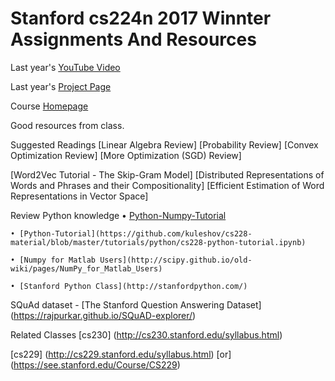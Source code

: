 # Stanford cs224n 2017 Winnter Assignments And Resources

Last year's [YouTube Video](https://www.youtube.com/playlist?list=PL3FW7Lu3i5Jsnh1rnUwq_TcylNr7EkRe6)

Last year's [Project Page](http://web.stanford.edu/class/cs224n/reports.html)

Course [Homepage](http://web.stanford.edu/class/cs224n/)

Good resources from class.

Suggested Readings
[Linear Algebra Review]
[Probability Review]
[Convex Optimization Review]
[More Optimization (SGD) Review]

[Word2Vec Tutorial - The Skip-Gram Model]
[Distributed Representations of Words and Phrases and their Compositionality]
[Efficient Estimation of Word Representations in Vector Space]

Review Python knowledge
	• [Python-Numpy-Tutorial](http://cs231n.github.io/python-numpy-tutorial/)
	
	• [Python-Tutorial](https://github.com/kuleshov/cs228-material/blob/master/tutorials/python/cs228-python-tutorial.ipynb)
	
	• [Numpy for Matlab Users](http://scipy.github.io/old-wiki/pages/NumPy_for_Matlab_Users)
	
	• [Stanford Python Class](http://stanfordpython.com/)
	
  
SQuAd dataset - [The Stanford Question Answering Dataset] (https://rajpurkar.github.io/SQuAD-explorer/)
  
 Related Classes
 [cs230] (http://cs230.stanford.edu/syllabus.html)
 
 [cs229] (http://cs229.stanford.edu/syllabus.html) [or] (https://see.stanford.edu/Course/CS229)
 
  
